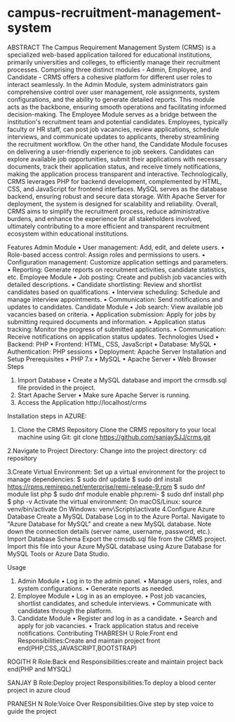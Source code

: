 # campus-recruitment-management-system
ABSTRACT
The Campus Requirement Management System (CRMS) is a specialized web-based application tailored for educational institutions, primarily universities and colleges, to efficiently manage their recruitment processes. Comprising three distinct modules - Admin, Employee, and Candidate - CRMS offers a cohesive platform for different user roles to interact seamlessly.
In the Admin Module, system administrators gain comprehensive control over user management, role assignments, system configurations, and the ability to generate detailed reports. This module acts as the backbone, ensuring smooth operations and facilitating informed decision-making.
The Employee Module serves as a bridge between the institution's recruitment team and potential candidates. Employees, typically faculty or HR staff, can post job vacancies, review applications, schedule interviews, and communicate updates to applicants, thereby streamlining the recruitment workflow.
On the other hand, the Candidate Module focuses on delivering a user-friendly experience to job seekers. Candidates can explore available job opportunities, submit their applications with necessary documents, track their application status, and receive timely notifications, making the application process transparent and interactive.
Technologically, CRMS leverages PHP for backend development, complemented by HTML, CSS, and JavaScript for frontend interfaces. MySQL serves as the database backend, ensuring robust and secure data storage. With Apache Server for deployment, the system is designed for scalability and reliability.
Overall, CRMS aims to simplify the recruitment process, reduce administrative burdens, and enhance the experience for all stakeholders involved, ultimately contributing to a more efficient and transparent recruitment ecosystem within educational institutions.


Features
Admin Module
•	User management: Add, edit, and delete users.
•	Role-based access control: Assign roles and permissions to users.
•	Configuration management: Customize application settings and parameters.
•	Reporting: Generate reports on recruitment activities, candidate statistics, etc.
Employee Module
•	Job posting: Create and publish job vacancies with detailed descriptions.
•	Candidate shortlisting: Review and shortlist candidates based on qualifications.
•	Interview scheduling: Schedule and manage interview appointments.
•	Communication: Send notifications and updates to candidates.
Candidate Module
•	Job search: View available job vacancies based on criteria.
•	Application submission: Apply for jobs by submitting required documents and information.
•	Application status tracking: Monitor the progress of submitted applications.
•	Communication: Receive notifications on application status updates.
Technologies Used
•	Backend: PHP
•	Frontend: HTML, CSS, JavaScript
•	Database: MySQL
•	Authentication: PHP sessions
•	Deployment: Apache Server
Installation and Setup
Prerequisites
•	PHP 7.x
•	MySQL
•	Apache Server
•	Web Browser
Steps
1.	Import Database
•	Create a MySQL database and import the crmsdb.sql file provided in the project.
2.	Start Apache Server
•	Make sure Apache Server is running.
3.	Access the Application
               http://localhost/crms

Installation steps in AZURE:
1. Clone the CRMS Repository
Clone the CRMS repository to your local machine using Git:
git clone https://github.com/sanjaySJJ/crms.git

2.Navigate to Project Directory:
Change into the project directory:
cd repository

3.Create Virtual Environment:
Set up a virtual environment for the project to manage dependencies:
$ sudo dnf update
$ sudo dnf install https://rpms.remirepo.net/enterprise/remi-release-9.rpm
$ sudo dnf module list php
$ sudo dnf module enable php:remi-<VERSION>
$ sudo dnf install php 
$ php -v 
Activate the virtual environment:
On macOS/Linux:
source venv/bin/activate
On Windows:
venv\Scripts\activate
4.Configure Azure Database
Create a MySQL Database
Log in to the Azure Portal.
Navigate to "Azure Database for MySQL" and create a new MySQL database.
Note down the connection details (server name, username, password, etc.).
Import Database Schema
Export the crmsdb.sql file from the CRMS project.
Import this file into your Azure MySQL database using Azure Database for MySQL Tools or Azure Data Studio.

Usage
1.	Admin Module
•	Log in to the admin panel.
•	Manage users, roles, and system configurations.
•	Generate reports as needed.
2.	Employee Module
•	Log in as an employee.
•	Post job vacancies, shortlist candidates, and schedule interviews.
•	Communicate with candidates through the platform.
3.	Candidate Module
•	Register and log in as a candidate.
•	Search and apply for job vacancies.
•	Track application status and receive notifications.
Contributing
THABRESH U
Role:Front end
Responsibilities:Create and maintain project front end(PHP,CSS,JAVASCRIPT,BOOTSTRAP)

ROGITH R
Role:Back end
Responsibilities:create and maintain project back end(PHP and MYSQL)

SANJAY B
Role:Deploy project
Responsibilities:To deploy a blood center project in azure cloud

PRANESH N
Role:Voice Over 
Responsibilities:Give step by step voice to guide the project

